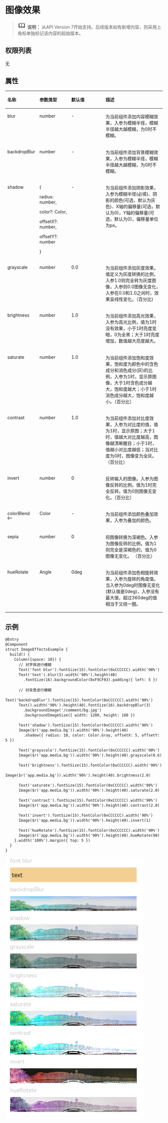 # 图像效果<a name="ZH-CN_TOPIC_0000001237715097"></a>

>![](../../public_sys-resources/icon-note.gif) **说明：** 
>从API Version 7开始支持。后续版本如有新增内容，则采用上角标单独标记该内容的起始版本。

## 权限列表<a name="section781125411508"></a>

无

## 属性<a name="section6820191711316"></a>

<table><thead align="left"><tr><th class="cellrowborder" valign="top" width="15.409999999999998%" id="mcps1.1.5.1.1"><p>名称</p>
</th>
<th class="cellrowborder" valign="top" width="20.91%" id="mcps1.1.5.1.2"><p>参数类型</p>
</th>
<th class="cellrowborder" valign="top" width="23.119999999999997%" id="mcps1.1.5.1.3"><p>默认值</p>
</th>
<th class="cellrowborder" valign="top" width="40.56%" id="mcps1.1.5.1.4"><p>描述</p>
</th>
</tr>
</thead>
<tbody><tr><td class="cellrowborder" valign="top" width="15.409999999999998%" headers="mcps1.1.5.1.1 "><p>blur</p>
</td>
<td class="cellrowborder" valign="top" width="20.91%" headers="mcps1.1.5.1.2 "><p>number</p>
</td>
<td class="cellrowborder" valign="top" width="23.119999999999997%" headers="mcps1.1.5.1.3 "><p>-</p>
</td>
<td class="cellrowborder" valign="top" width="40.56%" headers="mcps1.1.5.1.4 "><p>为当前组件添加内容模糊效果，入参为模糊半径，模糊半径越大越模糊，为0时不模糊。</p>
</td>
</tr>
<tr><td class="cellrowborder" valign="top" width="15.409999999999998%" headers="mcps1.1.5.1.1 "><p>backdropBlur</p>
</td>
<td class="cellrowborder" valign="top" width="20.91%" headers="mcps1.1.5.1.2 "><p>number</p>
</td>
<td class="cellrowborder" valign="top" width="23.119999999999997%" headers="mcps1.1.5.1.3 "><p>-</p>
</td>
<td class="cellrowborder" valign="top" width="40.56%" headers="mcps1.1.5.1.4 "><p>为当前组件添加背景模糊效果，入参为模糊半径，模糊半径越大越模糊，为0时不模糊。</p>
</td>
</tr>
<tr><td class="cellrowborder" valign="top" width="15.409999999999998%" headers="mcps1.1.5.1.1 "><p>shadow</p>
</td>
<td class="cellrowborder" valign="top" width="20.91%" headers="mcps1.1.5.1.2 "><p>{</p>
<p>radius: number,</p>
<p>color?: Color,</p>
<p>offsetX?: number,</p>
<p>offsetY?: number</p>
<p>}</p>
</td>
<td class="cellrowborder" valign="top" width="23.119999999999997%" headers="mcps1.1.5.1.3 "><p>-</p>
</td>
<td class="cellrowborder" valign="top" width="40.56%" headers="mcps1.1.5.1.4 "><p>为当前组件添加阴影效果，入参为模糊半径(必填)、阴影的颜色(可选，默认为灰色)、X轴的偏移量(可选，默认为0)，Y轴的偏移量(可选，默认为0)，偏移量单位为px。</p>
</td>
</tr>
<tr><td class="cellrowborder" valign="top" width="15.409999999999998%" headers="mcps1.1.5.1.1 "><p>grayscale</p>
</td>
<td class="cellrowborder" valign="top" width="20.91%" headers="mcps1.1.5.1.2 "><p>number</p>
</td>
<td class="cellrowborder" valign="top" width="23.119999999999997%" headers="mcps1.1.5.1.3 "><p>0.0</p>
</td>
<td class="cellrowborder" valign="top" width="40.56%" headers="mcps1.1.5.1.4 "><p>为当前组件添加灰度效果。值定义为灰度转换的比例，入参1.0则完全转为灰度图像，入参则0.0图像无变化，入参在0.0和1.0之间时，效果呈线性变化。（百分比)</p>
</td>
</tr>
<tr><td class="cellrowborder" valign="top" width="15.409999999999998%" headers="mcps1.1.5.1.1 "><p>brightness</p>
</td>
<td class="cellrowborder" valign="top" width="20.91%" headers="mcps1.1.5.1.2 "><p>number</p>
</td>
<td class="cellrowborder" valign="top" width="23.119999999999997%" headers="mcps1.1.5.1.3 "><p>1.0</p>
</td>
<td class="cellrowborder" valign="top" width="40.56%" headers="mcps1.1.5.1.4 "><p>为当前组件添加高光效果，入参为高光比例，值为1时没有效果，小于1时亮度变暗，0为全黑；大于1时亮度增加，数值越大亮度越大。</p>
</td>
</tr>
<tr><td class="cellrowborder" valign="top" width="15.409999999999998%" headers="mcps1.1.5.1.1 "><p>saturate</p>
</td>
<td class="cellrowborder" valign="top" width="20.91%" headers="mcps1.1.5.1.2 "><p>number</p>
</td>
<td class="cellrowborder" valign="top" width="23.119999999999997%" headers="mcps1.1.5.1.3 "><p>1.0</p>
</td>
<td class="cellrowborder" valign="top" width="40.56%" headers="mcps1.1.5.1.4 "><p>为当前组件添加饱和度效果，饱和度为颜色中的含色成分和消色成分(灰)的比例，入参为1时，显示原图像，大于1时含色成分越大，饱和度越大；小于1时消色成分越大，饱和度越小。（百分比）</p>
</td>
</tr>
<tr><td class="cellrowborder" valign="top" width="15.409999999999998%" headers="mcps1.1.5.1.1 "><p>contrast</p>
</td>
<td class="cellrowborder" valign="top" width="20.91%" headers="mcps1.1.5.1.2 "><p>number</p>
</td>
<td class="cellrowborder" valign="top" width="23.119999999999997%" headers="mcps1.1.5.1.3 "><p>1.0</p>
</td>
<td class="cellrowborder" valign="top" width="40.56%" headers="mcps1.1.5.1.4 "><p>为当前组件添加对比度效果，入参为对比度的值，值为1时，显示原图；大于1时，值越大对比度越高，图像越清晰醒目；小于1时，值越小对比度越低；当对比度为0时，图像变为全灰。（百分比）</p>
</td>
</tr>
<tr><td class="cellrowborder" valign="top" width="15.409999999999998%" headers="mcps1.1.5.1.1 "><p>invert</p>
</td>
<td class="cellrowborder" valign="top" width="20.91%" headers="mcps1.1.5.1.2 "><p>number</p>
</td>
<td class="cellrowborder" valign="top" width="23.119999999999997%" headers="mcps1.1.5.1.3 "><p>0</p>
</td>
<td class="cellrowborder" valign="top" width="40.56%" headers="mcps1.1.5.1.4 "><p>反转输入的图像。入参为图像反转的比例。值为1时完全反转。值为0则图像无变化。（百分比）</p>
</td>
</tr>
<tr><td class="cellrowborder" valign="top" width="15.409999999999998%" headers="mcps1.1.5.1.1 "><p>colorBlend <sup><span>8+</span></sup></p>
</td>
<td class="cellrowborder" valign="top" width="20.91%" headers="mcps1.1.5.1.2 "><p>Color</p>
</td>
<td class="cellrowborder" valign="top" width="23.119999999999997%" headers="mcps1.1.5.1.3 "><p>-</p>
</td>
<td class="cellrowborder" valign="top" width="40.56%" headers="mcps1.1.5.1.4 "><p>为当前组件添加颜色叠加效果，入参为叠加的颜色。</p>
</td>
</tr>
<tr><td class="cellrowborder" valign="top" width="15.409999999999998%" headers="mcps1.1.5.1.1 "><p>sepia</p>
</td>
<td class="cellrowborder" valign="top" width="20.91%" headers="mcps1.1.5.1.2 "><p>number</p>
</td>
<td class="cellrowborder" valign="top" width="23.119999999999997%" headers="mcps1.1.5.1.3 "><p>0</p>
</td>
<td class="cellrowborder" valign="top" width="40.56%" headers="mcps1.1.5.1.4 "><p>将图像转换为深褐色。入参为图像反转的比例。值为1则完全是深褐色的，值为0图像无变化。 （百分比）</p>
</td>
</tr>
<tr><td class="cellrowborder" valign="top" width="15.409999999999998%" headers="mcps1.1.5.1.1 "><p>hueRotate</p>
</td>
<td class="cellrowborder" valign="top" width="20.91%" headers="mcps1.1.5.1.2 "><p>Angle</p>
</td>
<td class="cellrowborder" valign="top" width="23.119999999999997%" headers="mcps1.1.5.1.3 "><p>0deg</p>
</td>
<td class="cellrowborder" valign="top" width="40.56%" headers="mcps1.1.5.1.4 "><p>为当前组件添加色相旋转效果，入参为旋转的角度值。当入参为0deg时图像无变化(默认值是0deg)，入参没有最大值，超过360deg的值相当于又绕一圈。</p>
</td>
</tr>
</tbody>
</table>

## 示例<a name="section4278134412416"></a>

```
@Entry
@Component
struct ImageEffectsExample {
  build() {
    Column({space: 10}) {
      // 对字体进行模糊
      Text('font blur').fontSize(15).fontColor(0xCCCCCC).width('90%')
      Text('text').blur(3).width('90%').height(40)
        .fontSize(16).backgroundColor(0xF9CF93).padding({ left: 5 })

      // 对背景进行模糊
      Text('backdropBlur').fontSize(15).fontColor(0xCCCCCC).width('90%')
      Text().width('90%').height(40).fontSize(16).backdropBlur(3)
        .backgroundImage('/comment/bg.jpg')
        .backgroundImageSize({ width: 1200, height: 160 })

      Text('shadow').fontSize(15).fontColor(0xCCCCCC).width('90%')
      Image($r('app.media.bg')).width('90%').height(40)
        .shadow({ radius: 10, color: Color.Gray, offsetX: 5, offsetY: 5 })

      Text('grayscale').fontSize(15).fontColor(0xCCCCCC).width('90%')
      Image($r('app.media.bg')).width('90%').height(40).grayscale(0.6)

      Text('brightness').fontSize(15).fontColor(0xCCCCCC).width('90%')
      Image($r('app.media.bg')).width('90%').height(40).brightness(2.0)

      Text('saturate').fontSize(15).fontColor(0xCCCCCC).width('90%')
      Image($r('app.media.bg')).width('90%').height(40).saturate(2.0)

      Text('contrast').fontSize(15).fontColor(0xCCCCCC).width('90%')
      Image($r('app.media.bg')).width('90%').height(40).contrast(2.0)

      Text('invert').fontSize(15).fontColor(0xCCCCCC).width('90%')
      Image($r('app.media.bg')).width('90%').height(40).invert(1)

      Text('hueRotate').fontSize(15).fontColor(0xCCCCCC).width('90%')
      Image($r('app.media.bg')).width('90%').height(40).hueRotate(90)
    }.width('100%').margin({ top: 5 })
  }
}
```

![](figures/2222.png)

